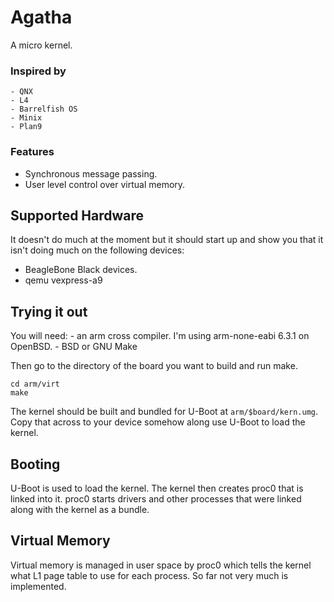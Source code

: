 # Agatha

A micro kernel.

### Inspired by

	- QNX
	- L4
	- Barrelfish OS
	- Minix
	- Plan9

### Features
	
  - Synchronous message passing.
  - User level control over virtual memory.

## Supported Hardware

It doesn't do much at the moment but it should start up and
show you that it isn't doing much on the following devices:

  - BeagleBone Black
    devices.
  - qemu vexpress-a9 

## Trying it out

You will need:
	- an arm cross compiler. I'm using arm-none-eabi
	6.3.1 on OpenBSD. 
	- BSD or GNU Make

Then go to the directory of the board you want to build
and run make.

```
cd arm/virt
make
```

The kernel should be built and bundled for U-Boot
at `arm/$board/kern.umg`. Copy that across to your device
somehow along use U-Boot to load the kernel.

## Booting

U-Boot is used to load the kernel.
The kernel then creates proc0 that is linked into it.
proc0 starts drivers and other processes that were
linked along with the kernel as a bundle.

## Virtual Memory

Virtual memory is managed in user space by proc0 which
tells the kernel what L1 page table to use for each process.
So far not very much is implemented.

